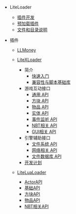 * LiteLoader

  * [插件开发](zh_cn/LL/Plugin-development)  
  * [预加载插件](zh_cn/LL/Preload-plugins )  
  * [文件和目录说明](zh_cn/LL/Files-and-folders)

* 插件

  * [LLMoney](zh_cn/LL/LLMoney)

  * [LiteXLoader](zh_cn/LXL)
    * 简介
      * [快速入门](zh_cn/LXL/Features)
      * [兼容性与脚本基础库](zh_cn/LXL/BaseLib)
    * 游戏互动接口
      * [通用 API](zh_cn/LXL/BaseApi)
      * [方块 API](zh_cn/LXL/BlockAp)
      * [物品 API](zh_cn/LXL/ItemApi)
      * [实体 API](zh_cn/LXL/ActorApi)
      * [事件监听 API](zh_cn/LXL/EventApi)
      * [NBT相关 API](zh_cn/LXL/NBTApi)
      * [GUI相关 API](zh_cn/LXL/GUIApi)
    * 引擎辅助接口
      * [文件系统 API](zh_cn/LXL/FileSystemApi)
      * [网络相关 API](zh_cn/LXL/NetworkApi)
      * [文件数据库 API](zh_cn/LXL/DBApi)
    * [开发计划](zh_cn/LXL/Future)
  
  * [LiteLuaLoader](zh_cn/LLlua/)
    * [ActorAPI](zh_cn/LLlua/ActorApi)
    * [基础API](zh_cn/LLlua/BaseApi)
    * [方块API](zh_cn/LLlua/BlockApi)
    * [物品API](zh_cn/LLlua/ItemApi)
    * [NBT相关API](zh_cn/LLlua/NBTApi)